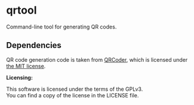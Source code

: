 # qrtool
Command-line tool for generating QR codes.

## Dependencies

QR code generation code is taken from [QRCoder](https://github.com/codebude/QRCoder), which is licensed under [the MIT license](https://github.com/codebude/QRCoder/blob/master/LICENSE.txt).

**Licensing:**

This software is licensed under the terms of the GPLv3.  
You can find a copy of the license in the LICENSE file.

